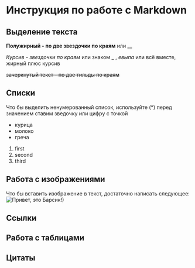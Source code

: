 # Инструкция по работе с Markdown

## Выделение текста

**Полужирный - по две звездочки по краям** или __

*Курсив - звездочки по краям*
или знаком _ ,   _евыпа_
или всё вместе, жирный плюс курсив

~~зачеркнутый текст - по две тильды по краям~~

## Списки

Что бы выделить ненумерованный список, используйте (*)
перед значением ставим зведочку или цифру с точкой

* курица
* молоко
* греча

1. first
2. second
3. third

## Работа с изображениями

Что бы вставить изображение в текст, достаточно написать следующее: ![Привет, это Барсик!)](cat1.jpg)

## Ссылки

## Работа с таблицами

## Цитаты
